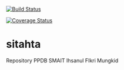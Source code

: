 [![Build Status](https://travis-ci.org/s4if/ppdb-sma.svg?branch=master)](https://travis-ci.org/s4if/ppdb-sma)

[![Coverage Status](https://coveralls.io/repos/s4if/ppdb-sma/badge.svg?branch=master&service=github)](https://coveralls.io/github/s4if/ppdb-sma?branch=master)

sitahta
=======

Repository PPDB SMAIT Ihsanul FIkri Mungkid
